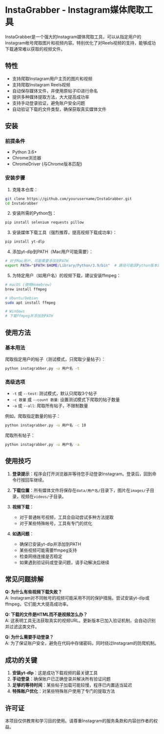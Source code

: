 # InstaGrabber - Instagram媒体爬取工具

InstaGrabber是一个强大的Instagram媒体爬取工具，可以从指定用户的Instagram帐号爬取图片和视频内容。特别优化了对Reels视频的支持，能够成功下载通常难以获取的视频文件。

## 特性

- 支持爬取Instagram用户主页的图片和视频
- 支持爬取Instagram Reels视频
- 自动保存媒体文件，并使用原帖子ID进行命名
- 提供多种媒体提取方法，大大提高成功率
- 支持手动登录验证，避免账户安全问题
- 自动验证下载的文件类型，确保获取真实媒体文件

## 安装

### 前提条件

- Python 3.6+
- Chrome浏览器
- ChromeDriver (与Chrome版本匹配)

### 安装步骤

1. 克隆本仓库：

```bash
git clone https://github.com/yourusername/InstaGrabber.git
cd InstaGrabber
```

2. 安装所需的Python包：

```bash
pip install selenium requests pillow
```

3. 安装媒体下载工具（强烈推荐，提高视频下载成功率）：

```bash
pip install yt-dlp
```

4. 添加yt-dlp到PATH（Mac用户可能需要）：

```bash
# 对于Mac用户，可能需要添加到PATH
export PATH="$PATH:$HOME/Library/Python/3.9/bin"  # 路径可能因Python版本而异
```

5. 为特定用户（如用户名）的视频下载，建议安装ffmpeg：

```bash
# macOS (使用Homebrew)
brew install ffmpeg

# Ubuntu/Debian
sudo apt install ffmpeg

# Windows
# 下载ffmpeg并添加到PATH
```

## 使用方法

### 基本用法

爬取指定用户的帖子（测试模式，只爬取少量帖子）：

```bash
python instagrabber.py -u 用户名 -t
```


### 高级选项

- `-t` 或 `--test`: 测试模式，默认只爬取3个帖子
- `-c 数量` 或 `--count 数量`: 设置测试模式下爬取的帖子数量
- `-a` 或 `--all`: 爬取所有帖子，不限制数量

例如，爬取指定数量的帖子：

```bash
python instagrabber.py -u 用户名 -c 10
```

爬取所有帖子：

```bash
python instagrabber.py -u 用户名 -a
```

## 使用技巧

1. **登录提示**：程序会打开浏览器并等待您手动登录Instagram。登录后，回到命令行按回车继续。

2. **下载位置**：所有媒体文件将保存在`data/用户名/`目录下，图片在`images/`子目录，视频在`videos/`子目录。

3. **视频下载**：
   - 对于普通帐号视频，工具会自动尝试多种方法提取
   - 对于某些特殊帐号，工具有专门的优化

4. **如遇问题**：
   - 确保已安装yt-dlp并添加到PATH
   - 某些视频可能需要ffmpeg支持
   - 检查网络连接是否稳定
   - 如果遇到验证码或登录问题，请手动解决后继续

## 常见问题排解

**Q: 为什么有些视频下载失败？**  
A: Instagram对不同帐号的视频可能采用不同的保护措施。尝试安装yt-dlp或ffmpeg，它们能大大提高成功率。

**Q: 下载的文件是HTML而不是视频怎么办？**  
A: 这表明工具无法获取真实的视频URL。更新版本已加入验证机制，会自动识别并过滤这类文件。

**Q: 为什么需要手动登录？**  
A: 为了保证账户安全，避免在代码中存储密码，同时绕过Instagram的防爬机制。

## 成功的关键

1. **安装yt-dlp**：这是成功下载视频的最关键工具
2. **手动登录**：确保账户已正确登录并解决所有验证问题
3. **足够的等待时间**：某些帖子加载可能较慢，程序已内置适当延迟
4. **特殊账户优化**：对某些特殊账户使用了专门的提取方法

## 许可证

本项目仅供教育和学习目的使用。请尊重Instagram的服务条款和内容创作者的权益。



